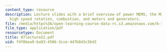 ```yaml
---
content_type: resource
description: Lecture slides with a brief overview of power MEMS, the MIT microengine,
  high speed rotation, combustion, and motors and generators.
file: /media/https%3A/open-learning-course-data-rc.s3.amazonaws.com/6-777j-design-and-fabrication-of-microelectromechanical-devices-spring-2007/f4f0bea9ba9345063cce447b843c5bd3_07lecture22.pdf
file_type: application/pdf
resourcetype: Document
title: 07lecture22.pdf
uid: f4f0bea9-ba93-4506-3cce-447b843c5bd3
---
```

